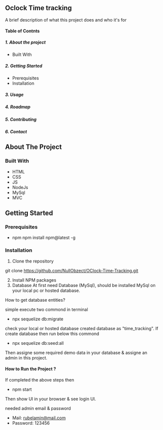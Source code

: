 
## Oclock Time tracking

A brief description of what this project does and who it's for

#### Table of Contnts 
##### 1. About the project 
- Built With
##### 2. Getting Started
- Prerequisites
- Installation
##### 3. Usage
##### 4. Roadmap
##### 5. Contributing
##### 6. Contact


## About The Project

### Built With

- HTML
- CSS
- JS
- NodeJs
- MySql
- MVC


## Getting Started

### Prerequisites
- npm 
npm install npm@latest -g 

### Installation

1. Clone the repository


git clone https://github.com/NullObzect/OClock-Time-Tracking.git

2. Install NPM packages
3. Database
At first need Database (MySql), should be installed MySql on your local pc or hosted database.



How to get database entities?

simple execute two commond in terminal

- npx sequelize db:migrate

check your local or hosted database created database as "time_tracking". If create database
then run below this commond

- npx sequelize db:seed:all 

Then assigne some required  demo data in  your database
& assigne an admin in this project.

#### How to Run the Project ?

If completed the above  steps  then 

- npm start 

Then show UI in your browser & see login UI.

needed admin email & password

- Mail: rubelamin@mail.com
- Password: 123456
